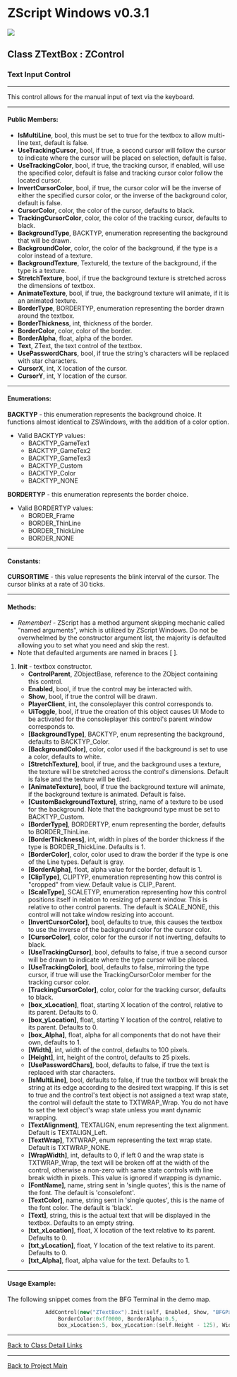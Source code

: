 # ZScript Windows v0.3.1

![](https://github.com/Saican/ZSWin/blob/master/README/ZSWin_Logo.png)

## Class ZTextBox : ZControl
### Text Input Control

------------
This control allows for the manual input of text via the keyboard.

------------


#### Public Members: 
 - **IsMultiLine**, bool, this must be set to true for the textbox to allow multi-line text, default is false.
 - **UseTrackingCursor**, bool, if true, a second cursor will follow the cursor to indicate where the cursor will be placed on selection, default is false.
 - **UseTrackingColor**, bool, if true, the tracking cursor, if enabled, will use the specified color, default is false and tracking cursor color follow the located cursor.
 - **InvertCursorColor**, bool, if true, the cursor color will be the inverse of either the specified cursor color, or the inverse of the background color, default is false.
 - **CursorColor**, color, the color of the cursor, defaults to black.
 - **TrackingCursorColor**, color, the color of the tracking cursor, defaults to black.
 - **BackgroundType**, BACKTYP, enumeration representing the background that will be drawn.
 - **BackgroundColor**, color, the color of the background, if the type is a color instead of a texture.
 - **BackgroundTexture**, TextureId, the texture of the background, if the type is a texture.
 - **StretchTexture**, bool, if true the background texture is stretched across the dimensions of textbox.
 - **AnimateTexture**, bool, if true, the background texture will animate, if it is an animated texture.
 - **BorderType**, BORDERTYP, enumeration representing the border drawn around the textbox.
 - **BorderThickness**, int, thickness of the border.
 - **BorderColor**, color, color of the border.
 - **BorderAlpha**, float, alpha of the border.
 - **Text**, ZText, the text control of the textbox.
 - **UsePasswordChars**, bool, if true the string's characters will be replaced with star characters.
 - **CursorX**, int, X location of the cursor.
 - **CursorY**, int, Y location of the cursor.
------------
#### Enumerations:
**BACKTYP** - this enumeration represents the background choice.  It functions almost identical to ZSWindows, with the addition of a color option.
- Valid BACKTYP values:
	 - BACKTYP_GameTex1
	 - BACKTYP_GameTex2
	 - BACKTYP_GameTex3
	 - BACKTYP_Custom
	 - BACKTYP_Color
	 - BACKTYP_NONE

**BORDERTYP** - this enumeration represents the border choice.
- Valid BORDERTYP values:
	- BORDER_Frame
	- BORDER_ThinLine
	- BORDER_ThickLine
	- BORDER_NONE

------------
#### Constants:
**CURSORTIME** - this value represents the blink interval of the cursor.  The cursor blinks at a rate of 30 ticks.

------------
#### Methods:
- *Remember!* - ZScript has a method argument skipping mechanic called "named arguments", which is utilized by ZScript Windows.  Do not be overwhelmed by the constructor argument list, the majority is defaulted allowing you to set what you need and skip the rest.
- Note that defaulted arguments are named in braces [ ].

1. **Init** - textbox constructor.
	- **ControlParent**, ZObjectBase, reference to the ZObject containing this control.
	- **Enabled**, bool, if true the control may be interacted with.
	- **Show**, bool, if true the control will be drawn.
	- **PlayerClient**, int, the consoleplayer this control corresponds to.
	- **UiToggle**, bool, if true the creation of this object causes UI Mode to be activated for the consoleplayer this control's parent window corresponds to.
	- **[BackgroundType]**, BACKTYP, enum representing the background, defaults to BACKTYP_Color.
	- **[BackgroundColor]**, color, color used if the background is set to use a color, defaults to white.
	- **[StretchTexture]**, bool, if true, and the background uses a texture, the texture will be stretched across the control's dimensions.  Default is false and the texture will be tiled.
	- **[AnimateTexture]**, bool, if true the background texture will animate, if the background texture is animated.  Default is false.
	- **[CustomBackgroundTexture]**, string, name of a texture to be used for the background.  Note that the background type must be set to BACKTYP_Custom.
	- **[BorderType]**, BORDERTYP, enum representing the border, defaults to BORDER_ThinLine.
	- **[BorderThickness]**, int, width in pixes of the border thickness if the type is BORDER_ThickLine.  Defaults is 1.
	- **[BorderColor]**, color, color used to draw the border if the type is one of the Line types.  Default is gray.
	- **[BorderAlpha]**, float, alpha value for the border, default is 1.
	- **[ClipType]**, CLIPTYP, enumeration representing how this control is "cropped" from view.  Default value is CLIP_Parent.
	- **[ScaleType]**, SCALETYP, enumeration representing how this control positions itself in relation to resizing of parent window.  This is relative to other control parents.  The default is SCALE_NONE, this control will not take window resizing into account.
	- **[InvertCursorColor]**, bool, defaults to true, this causes the textbox to use the inverse of the background color for the cursor color.
	- **[CursorColor]**, color, color for the cursor if not inverting, defaults to black.
	- **[UseTrackingCursor]**, bool, defaults to false, if true a second cursor will be drawn to indicate where the type cursor will be placed.
	- **[UseTrackingColor]**, bool, defaults to false, mirroring the type cursor, if true will use the TrackingCursorColor member for the tracking cursor color.
	- **[TrackingCursorColor]**, color, color for the tracking cursor, defaults to black.
	- **[box_xLocation]**, float, starting X location of the control, relative to its parent.  Defaults to 0.
	- **[box_yLocation]**, float, starting Y location of the control, relative to its parent.  Defaults to 0.
	- **[box_Alpha]**, float, alpha for all components that do not have their own, defaults to 1.
	- **[Width]**, int, width of the control, defaults to 100 pixels.
	- **[Height]**, int, height of the control, defaults to 25 pixels.
	- **[UsePasswordChars]**, bool, defaults to false, if true the text is replaced with star characters.
	- **[IsMultiLine]**, bool, defaults to false, if true the textbox will break the string at its edge according to the desired text wrapping.  If this is set to true and the control's text object is not assigned a text wrap state, the control will default the state to TXTWRAP_Wrap.  You do not have to set the text object's wrap state unless you want dynamic wrapping.
	- **[TextAlignment]**, TEXTALIGN, enum representing the text alignment.  Default is TEXTALIGN_Left.
	- **[TextWrap]**, TXTWRAP, enum representing the text wrap state.  Default is TXTWRAP_NONE.
	- **[WrapWidth]**, int, defaults to 0, if left 0 and the wrap state is TXTWRAP_Wrap, the text will be broken off at the width of the control, otherwise a non-zero with same state controls with line break width in pixels.   This value is ignored if wrapping is dynamic.
	- **[FontName]**, name, string sent in 'single quotes', this is the name of the font.  The default is 'consolefont'.
	- **[TextColor]**, name, string sent in 'single quotes', this is the name of the font color.  The default is 'black'.
	- **[Text]**, string, this is the actual text that will be displayed in the textbox.  Defaults to an empty string.
	- **[txt_xLocation]**, float, X location of the text relative to its parent.  Defaults to 0.
	- **[txt_yLocation]**, float, Y location of the text relative to its parent.  Defaults to 0.
	- **[txt_Alpha]**, float, alpha value for the text.  Defaults to 1.

------------
#### Usage Example:
The following snippet comes from the BFG Terminal in the demo map.
```cpp
    		AddControl(new("ZTextBox").Init(self, Enabled, Show, "BFGPasswordBox", PlayerClient, UiToggle,
    			BorderColor:0xff0000, BorderAlpha:0.5,
    			box_xLocation:5, box_yLocation:(self.Height - 125), Width:(self.Width - 10), Text:"What's the password?"));
```


------------


[Back to Class Detail Links](https://github.com/Saican/ZSWin/blob/master/README/03%20-%20Classes.md)

------------


[Back to Project Main](https://github.com/Saican/ZSWin "Back to Project Main")
